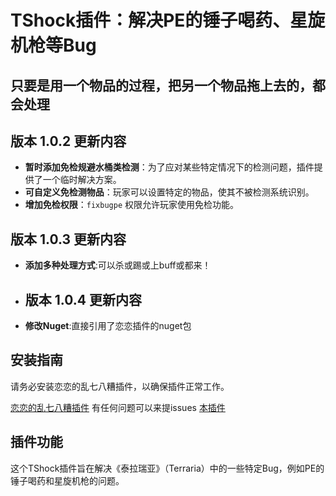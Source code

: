 # TShock插件：解决PE的锤子喝药、星旋机枪等Bug
## 只要是用一个物品的过程，把另一个物品拖上去的，都会处理
## 版本 1.0.2 更新内容

- **暂时添加免检规避水桶类检测**：为了应对某些特定情况下的检测问题，插件提供了一个临时解决方案。
- **可自定义免检测物品**：玩家可以设置特定的物品，使其不被检测系统识别。
- **增加免检权限**：`fixbugpe` 权限允许玩家使用免检功能。

## 版本 1.0.3 更新内容

- **添加多种处理方式**:可以杀或踢或上buff或都来！
- ## 版本 1.0.4 更新内容

- **修改Nuget**:直接引用了恋恋插件的nuget包
## 安装指南

请务必安装恋恋的乱七八糟插件，以确保插件正常工作。

[恋恋的乱七八糟插件](https://github.com/sgkoishi/yaaiomni/releases)
有任何问题可以来提issues
[本插件](https://github.com/THEXN/FixPEBug)

## 插件功能

这个TShock插件旨在解决《泰拉瑞亚》（Terraria）中的一些特定Bug，例如PE的锤子喝药和星旋机枪的问题。
